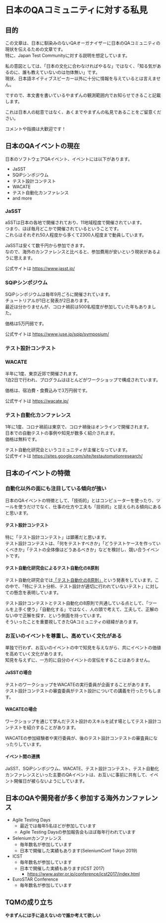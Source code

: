 # 日本のQAコミュニティに対する私見

## 目的

この文章は、日本に馴染みのないQAオーガナイザーに日本のQAコミュニティの現状を伝えるための文章です。  
特に、Japan Test Communityに対する説明を想定しています。  

私の意図としては、「日本の文化に合わなければやるな」ではなく、「知る気があるのに、誰も教えていないのは勿体無い」です。  
現状、日本語ネイティブスピーカー以外に十分に情報を与えているとは言えません。  

ですので、本文書を書いているやまずんの観測範囲内でお知らせできること記載します。  

これは日本人の総意ではなく、あくまでやまずんの私見であることをご留意ください。  

コメントや指摘は大歓迎です！  

## 日本のQAイベントの現在

日本のソフトウェアQAイベント、イベントには以下があります。

- JaSST
- SQiPシンポジウム
- テスト設計コンテスト
- WACATE
- テスト自動化カンファレンス
- and more

### JaSST

aSSTは日本の各地で開催されており、11地域程度で開催されています。  
つまり、ほぼ毎月どこかで開催されているということです。  
これらはそれぞれ50人程度から多くて2300人程度まで動員しています。  

JaSSTは安くて数千円から参加できます。  
なので、海外のカンファレンスと比べると、参加費用が安いという現状があるように思えます。  

公式サイトは https://www.jasst.jp/  

### SQiPシンポジウム

SQiPシンポジウムは毎年9月ごろに開催されています。  
チュートリアルが1日と発表が2日あります。  
最近は分かりませんが、コロナ禍前は500名程度が参加していた年もありました。  

価格は5万円弱です。  

公式サイトは https://www.juse.jp/sqip/symposium/  

### テスト設計コンテスト

### WACATE
半年に1度、東京近郊で開催されます。  
1泊2日で行われ、プログラムはほとんどがワークショップで構成されています。  

価格は、宿泊費・食費込みで3万円弱です。  

公式サイトは https://wacate.jp/  

### テスト自動化カンファレンス
1年に1度、コロナ禍前は東京で、コロナ禍後はオンラインで開催されます。  
日本での自動テストの事例や知見が数多く紹介されます。  
価格は無料です。  

テスト自動化研究会というコミュニティが主催となっています。  
公式サイトは https://sites.google.com/site/testautomationresearch/  

## 日本のイベントの特徴

### 自動化以外の面にも注目している傾向が強い
日本のQAイベントの特徴として、「技術的」とはコンピューターを使ったり、ツールを使うだけでなく、仕事の仕方や工夫も「技術的」と捉えられる傾向にあると思います。  

#### テスト設計コンテスト
特に「テスト設計コンテスト」は顕著だと思います。  
テスト設計コンテストは、「何をテストすべきか」「どうテストケースを作っていくべきか」「テストの全体像はどうあるべきか」などを検討し、競い合うイベントです。  

#### テスト自動化研究会によるテスト自動化の8原則
テスト自動化研究会では[「テスト自動化の8原則」](https://sites.google.com/site/testautomationresearch/test_automation_principle)という発表をしています。この中で、「特にテスト分析、テスト設計が適切に行われていないテスト」に対しての懸念を表明しています。  

テスト設計コンテストとテスト自動化の8原則で共通している点として、「ツールを上手く使う」「自動化する」ではなく、人の頭で考えて、工夫して、正解のない中で正解を探す、という側面を持っています。  
そういったことを重要視してきたQAコミュニティの経緯があります。

### お互いのイベントを尊重し、高めていく文化がある
単独で行わず、お互いのイベントの中で知見を与えながら、共にイベントの価値を高めていく文化があります。  
知見を与えずに、一方的に自分のイベントの宣伝をすることはありません。  

#### JaSSTの場合
テストのワークショップをWACATEの実行委員が企画することがあります。  
テスト設計コンテストの審査委員がテスト設計についての講義を行ったりもします。  

#### WACATEの場合
ワークショップを通じて学んだテスト設計のスキルを試す場としてテスト設計コンテストを紹介することがあります。  

WACATEの参加経験者や実行委員が、後のテスト設計コンテストの審査員になったりしています。  

#### イベント間の連携
JaSST、SQiPシンポジウム、WACATE、テスト設計コンテスト、テスト自動化カンファレンスといった主要のQAイベントは、お互いに事前に共有して、イベント開催日が被らないようにしています。  

## 日本のQAや開発者が多く参加する海外カンファレンス
- Agile Testing Days
  - 最近では毎年5名ほどが参加しています
  - Agile Testing Daysの参加報告会もほぼ毎年行われています
- Seleniumカンファレンス
  - 毎年数名が参加しています
  - 日本で開催した実績もあります(SeleniumConf Tokyo 2019)
- ICST
  - 毎年数名が参加しています
  - 日本で開催した実績もあります(ICST 2017)
    - https://www.aster.or.jp/conference/icst2017/index.html
- EuroSTAR Conference
  - 毎年数名が参加しています


## TQMの成り立ち

**やまずんには手に追えないので誰か考えて欲しい**

